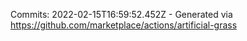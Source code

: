 Commits: 2022-02-15T16:59:52.452Z - Generated via https://github.com/marketplace/actions/artificial-grass
<br>
